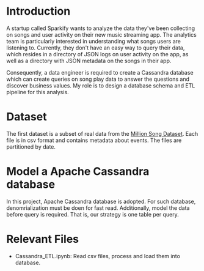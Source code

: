 # Introduction
A startup called Sparkify wants to analyze the data they've been collecting on songs and user activity on their new music streaming app. The analytics team is particularly interested in understanding what songs users are listening to. Currently, they don't have an easy way to query their data, which resides in a directory of JSON logs on user activity on the app, as well as a directory with JSON metadata on the songs in their app.

Consequently, a data engineer is required to create a Cassandra database which can create queries on song play data to answer the questions and discover business values. My role is to design a database schema and ETL pipeline for this analysis.

# Dataset
The first dataset is a subset of real data from the [Million Song Dataset](https://labrosa.ee.columbia.edu/millionsong/). Each file is in csv format and contains metadata about events. The files are partitioned by date.

# Model a Apache Cassandra database
In this project, Apache Cassandra database is adopted. For such database, denomrialization must be doen for fast read. Additionally, model the data before query is required. That is, our strategy is one table per query.

# Relevant Files
* Cassandra_ETL.ipynb: Read csv files, process and load them into database.